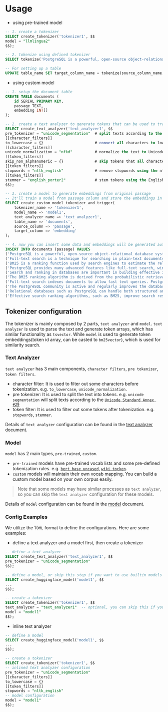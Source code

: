 # Usage

- using pre-trained model

```sql
-- 1. create a tokenizer
SELECT create_tokenizer('tokenizer1', $$
model = "llmlingua2"
$$);

-- 2. tokenize using defined tokenizer
SELECT tokenize('PostgreSQL is a powerful, open-source object-relational database system. It has over 15 years of active development.', 'tokenizer1');

-- For setting up a table
UPDATE table_name SET target_column_name = tokenize(source_column_name, 'tokenizer1');
```

- using custom model

```sql
-- 1. setup the document table
CREATE TABLE documents (
    id SERIAL PRIMARY KEY,
    passage TEXT,
    embedding INT[]
);

-- 2. create a text analyzer to generate tokens that can be used to train the model
SELECT create_text_analyzer('text_analyzer1', $$
pre_tokenizer = "unicode_segmentation"  # split texts according to the Unicode Standard Annex #29
[[character_filters]]
to_lowercase = {}                       # convert all characters to lowercase
[[character_filters]]
unicode_normalization = "nfkd"          # normalize the text to Unicode Normalization Form KD
[[token_filters]]
skip_non_alphanumeric = {}              # skip tokens that all characters are not alphanumeric
[[token_filters]]
stopwords = "nltk_english"              # remove stopwords using the nltk dictionary
[[token_filters]]
stemmer = "english_porter2"             # stem tokens using the English Porter2 stemmer
$$);

-- 3. create a model to generate embeddings from original passage
-- It'll train a model from passage column and store the embeddings in the embedding column
SELECT create_custom_model_tokenizer_and_trigger(
    tokenizer_name => 'tokenizer1',
    model_name => 'model1',
    text_analyzer_name => 'text_analyzer1',
    table_name => 'documents',
    source_column => 'passage',
    target_column => 'embedding'
);

-- 4. now you can insert some data and embeddings will be generated automatically
INSERT INTO documents (passage) VALUES 
('PostgreSQL is a powerful, open-source object-relational database system. It has over 15 years of active development.'),
('Full-text search is a technique for searching in plain-text documents or textual database fields. PostgreSQL supports this with tsvector.'),
('BM25 is a ranking function used by search engines to estimate the relevance of documents to a given search query.'),
('PostgreSQL provides many advanced features like full-text search, window functions, and more.'),
('Search and ranking in databases are important in building effective information retrieval systems.'),
('The BM25 ranking algorithm is derived from the probabilistic retrieval framework.'),
('Full-text search indexes documents to allow fast text queries. PostgreSQL supports this through its GIN and GiST indexes.'),
('The PostgreSQL community is active and regularly improves the database system.'),
('Relational databases such as PostgreSQL can handle both structured and unstructured data.'),
('Effective search ranking algorithms, such as BM25, improve search results by understanding relevance.');
```

## Tokenizer configuration

The tokenizer is mainly composed by 2 parts, `text analyzer` and `model`. `text analyzer` is used to parse the text and generate token arrays, which has similar functionality as `tsvector`. While `model` is used to generate token embeddings(token id array, can be casted to `bm25vector`), which is used for similarity search.

### Text Analyzer

`text analyzer` has 3 main components, `character filters`, `pre tokenizer`, `token filters`.

- character filter: It is used to filter out some characters before tokenization. e.g. `to_lowercase`, `unicode_normalization`.
- pre tokenizer: It is used to split the text into tokens. e.g. `unicode segmentation` will split texts according to the [`Unicode Standard Annex #29`](https://unicode.org/reports/tr29/)
- token filter: It is used to filter out some tokens after tokenization. e.g. `stopwords`, `stemmer`.

Details of `text analyzer` configuration can be found in the [text analyzer](05-text-analyzer.md) document.

### Model

`model` has 2 main types, `pre-trained`, `custom`.
- `pre-trained` models have pre-trained vocab lists and some pre-defined tokenization rules. e.g. [`bert_base_uncased`](https://huggingface.co/google-bert/bert-base-uncased), [`wiki_tocken`](https://huggingface.co/datasets/iohadrubin/wikitext-103-raw-v1).
- `custom` models will maintain their own vocab mapping. You can build a custom model based on your own corpus easily.

> Note that some models may have similar processes as `text analyzer`, so you can skip the `text analyzer` configuration for these models.

Details of `model` configuration can be found in the [model](06-model.md) document.

### Config Examples

We utilize the `TOML` format to define the configurations. Here are some examples:

- define a text analyzer and a model first, then create a tokenizer

```sql
-- define a text analyzer
SELECT create_text_analyzer('text_analyzer1', $$
pre_tokenizer = "unicode_segmentation"
$$);

-- define a model, or skip this step if you want to use builtin models
SELECT create_huggingface_model('model1', $$
...
$$);

-- create a tokenizer
SELECT create_tokenizer('tokenizer1', $$
text_analyzer = "text_analyzer1"  -- optional, you can skip this if your model can tokenize text directly
model = "model1"
$$);
```

- inline text analyzer

```sql
-- define a model
SELECT create_huggingface_model('model1', $$
...
$$);

-- create a tokenizer
SELECT create_tokenizer('tokenizer1', $$
-- inlined text analyzer configuration
pre_tokenizer = "unicode_segmentation"
[[character_filters]]
to_lowercase = {}
[[token_filters]]
stopwords = "nltk_english"
-- model configuration
model = "model1"
$$);
```
